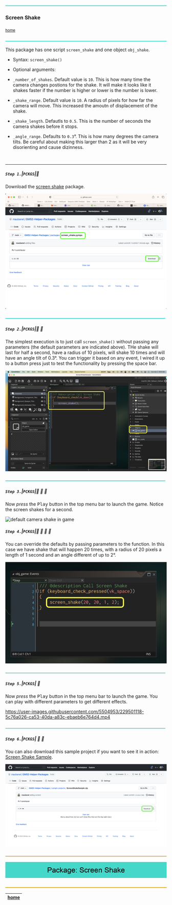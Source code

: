 ![](../images/line3.png)

### Screen Shake

<sub>[home](../README.md#user-content-gms2-packages---table-of-contents)</sub>

![](../images/line3.png)

This package has one script `screen_shake` and one object `obj_shake`. 

* Syntax:
`screen_shake()`

* Optional arguments:
* `_number_of_shakes`.  Default value is `10`.  This is how many time the camera changes postions for the shake.  It will make it looks like it shakes faster if the number is higher or lower is the number is lower.
* `_shake_range`. Default value is `10`. A radius of pixels for how far the camera will move.  This increased the amoutn of displacement of the shake.
* `_shake_length`.  Defautls to `0.5`.  This is the number of seconds the camera shakes before it stops.  
* `_angle_range`.  Defaults to `0.3`°.  This is how many degrees the camera tilts.  Be careful about making this larger than 2 as it will be very disorienting and cause dizinness.


<br>

---

##### `Step 1.`\|`PCKGS`|:small_blue_diamond:

Download the [screen shake](../packages/screen_shake.yymps) package.

![download screen_shake package](images/downloadPackage.png)

![](../images/line2.png)

##### `Step 2.`\|`PCKGS`|:small_blue_diamond: :small_blue_diamond: 

The simplest execution is to just call `screen_shake()` without passing any parameters (the default parameters are indicated above). THe shake will last for half a second, have a radius of 10 pixels, will shake 10 times and will have an angle tilt of 0.3°. You can trigger it based on any event, I wired it up to a button press just to test the functionality by pressing the space bar.

![call screen_shake](images/callScreenShake.png)

![](../images/line2.png)

##### `Step 3.`\|`PCKGS`|:small_blue_diamond: :small_blue_diamond: :small_blue_diamond:

Now *press* the <kbd>Play</kbd> button in the top menu bar to launch the game. Notice the screen shakes for a second.

![default camera shake in game](images/DefaultSS.gif)

##### `Step 4.`\|`PCKGS`|:small_blue_diamond: :small_blue_diamond: :small_blue_diamond: :small_blue_diamond:

You can override the defaults by passing parameters to the function. In this case we have shake that will happen 20 times, with a radius of 20 pixels a length of 1 second and an angle different of up to 2°.

![camera shake in game](images/customParams.png)

![](../images/line2.png)

##### `Step 5.`\|`PCKGS`| :small_orange_diamond:

Now *press* the <kbd>Play</kbd> button in the top menu bar to launch the game. You can play with different parameters to get different effects.

https://user-images.githubusercontent.com/5504953/229501118-5c76a026-ca53-40da-a83c-ebaeb6e764d4.mp4

![](../images/line2.png)

##### `Step 6.`\|`PCKGS`| :small_orange_diamond: :small_blue_diamond:

You can also download this sample project if you want to see it in action: [Screen Shake Sample](../sample-projects/ScreenShakeSample.zip).

![sample project](images/sampleProject.png)

![](../images/line.png)

<!-- <img src="https://via.placeholder.com/1000x100/45D7CA/000000/?text=Package: Screen Shake"> -->

![next up - ](images/banner.png)

![](../images/line.png)

| [home](../README.md#user-content-gms2-packages---table-of-contents)|
|---|
